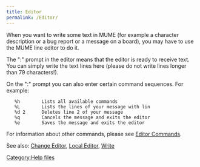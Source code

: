 ```yaml
---
title: Editor
permalink: /Editor/
---
```


When you want to write some text in MUME (for example a character
description or a bug report or a message on a board), you may have to
use the MUME line editor to do it.

The ":" prompt in the editor means that the editor is ready to receive
text. You can simply write the text lines here (please do not write
lines longer than 79 characters!).

On the ":" prompt you can also enter certain command sequences. For
example:

`   %h        Lists all available commands`
`   %L        Lists the lines of your message with lin`
`   %d 2      Deletes line 2 of your message`
`   %q        Cancels the message and exits the editor`
`   %e        Saves the message and exits the editor`

For information about other commands, please see [Editor
Commands](Editor_Commands "wikilink").

See also: [Change Editor](Change_Editor "wikilink"), [Local
Editor](Local_Editor "wikilink"), [Write](Write "wikilink")

[Category:Help files](Category:Help_files "wikilink")